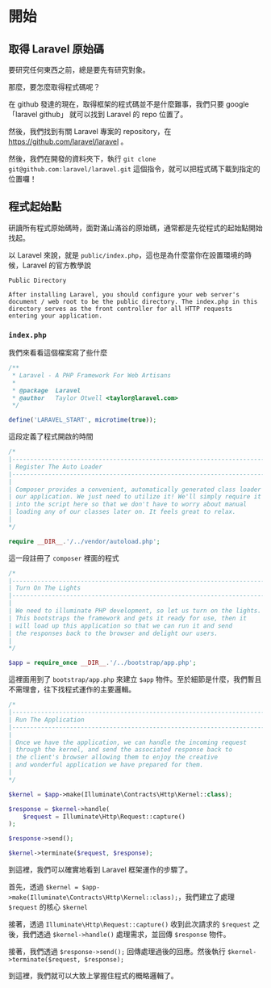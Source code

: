 # 開始

## 取得 Laravel 原始碼

要研究任何東西之前，總是要先有研究對象。

那麼，要怎麼取得程式碼呢？

在 github 發達的現在，取得框架的程式碼並不是什麼難事，我們只要 google 「laravel github」 就可以找到 Laravel 的 repo 位置了。

然後，我們找到有關 Laravel 專案的 repository，在 https://github.com/laravel/laravel 。

然後，我們在開發的資料夾下，執行 `git clone git@github.com:laravel/laravel.git` 這個指令，就可以把程式碼下載到指定的位置囉！

## 程式起始點

研讀所有程式原始碼時，面對滿山滿谷的原始碼，通常都是先從程式的起始點開始找起。

以 Laravel 來說，就是 `public/index.php`，這也是為什麼當你在設置環境的時候，Laravel 的官方教學說

```
Public Directory

After installing Laravel, you should configure your web server's document / web root to be the public directory. The index.php in this directory serves as the front controller for all HTTP requests entering your application.
```

### `index.php`

我們來看看這個檔案寫了些什麼

```php
/**
 * Laravel - A PHP Framework For Web Artisans
 *
 * @package  Laravel
 * @author   Taylor Otwell <taylor@laravel.com>
 */

define('LARAVEL_START', microtime(true));
```

這段定義了程式開啟的時間

```php
/*
|--------------------------------------------------------------------------
| Register The Auto Loader
|--------------------------------------------------------------------------
|
| Composer provides a convenient, automatically generated class loader for
| our application. We just need to utilize it! We'll simply require it
| into the script here so that we don't have to worry about manual
| loading any of our classes later on. It feels great to relax.
|
*/

require __DIR__.'/../vendor/autoload.php';
```

這一段註冊了 `composer` 裡面的程式

```php
/*
|--------------------------------------------------------------------------
| Turn On The Lights
|--------------------------------------------------------------------------
|
| We need to illuminate PHP development, so let us turn on the lights.
| This bootstraps the framework and gets it ready for use, then it
| will load up this application so that we can run it and send
| the responses back to the browser and delight our users.
|
*/

$app = require_once __DIR__.'/../bootstrap/app.php';
```

這裡面用到了 `bootstrap/app.php` 來建立 `$app` 物件。至於細節是什麼，我們暫且不需理會，往下找程式運作的主要邏輯。

```php
/*
|--------------------------------------------------------------------------
| Run The Application
|--------------------------------------------------------------------------
|
| Once we have the application, we can handle the incoming request
| through the kernel, and send the associated response back to
| the client's browser allowing them to enjoy the creative
| and wonderful application we have prepared for them.
|
*/

$kernel = $app->make(Illuminate\Contracts\Http\Kernel::class);

$response = $kernel->handle(
    $request = Illuminate\Http\Request::capture()
);

$response->send();

$kernel->terminate($request, $response);
```

到這裡，我們可以確實地看到 Laravel 框架運作的步驟了。

首先，透過 `$kernel = $app->make(Illuminate\Contracts\Http\Kernel::class);`，我們建立了處理 `$request` 的核心 `$kernel`

接著，透過 `Illuminate\Http\Request::capture()` 收到此次請求的 `$request` 之後，我們透過 `$kernel->handle()` 處理需求，並回傳 `$response` 物件。

接著，我們透過 `$response->send();` 回傳處理過後的回應。然後執行 `$kernel->terminate($request, $response);`

到這裡，我們就可以大致上掌握住程式的概略邏輯了。
